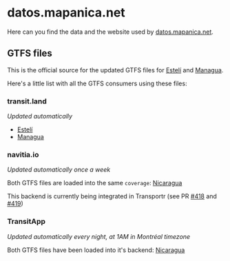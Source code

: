 # datos.mapanica.net

Here can you find the data and the website used by [datos.mapanica.net](https://datos.mapanica.net).

## GTFS files

This is the official source for the updated GTFS files for [Estelí](ni-esteli-gtfs.zip) and [Managua](ni-managua-gtfs.zip).

Here's a little list with all the GTFS consumers using these files:

### transit.land

_Updated automatically_

* [Estelí](https://transit.land/feed-registry/operators/o-d46d6-nicaragua~estel%C3%AD)
* [Managua](https://transit.land/feed-registry/operators/o-d44t-nicaragua~institutoreguladordeltransportedelmunicipiodemanagua)

### navitia.io

_Updated automatically once a week_

Both GTFS files are loaded into the same `coverage`: [Nicaragua](http://api.navitia.io/v1/coverage/ni)

This backend is currently being integrated in Transportr (see PR [#418](/grote/Transportr/pull/418) and [#419](/grote/Transportr/pull/419))

### TransitApp

_Updated automatically every night, at 1AM in Montréal timezone_

Both GTFS files have been loaded into it's backend: [Nicaragua](https://transitapp.com/region/managua)

